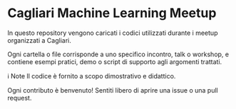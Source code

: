 # Cagliari Machine Learning Meetup
In questo repository vengono caricati i codici utilizzati durante i meetup organizzati a Cagliari.

Ogni cartella o file corrisponde a uno specifico incontro, talk o workshop, e contiene esempi pratici, demo o script di supporto agli argomenti trattati.

ℹ️ Note
Il codice è fornito a scopo dimostrativo e didattico.

Ogni contributo è benvenuto! Sentiti libero di aprire una issue o una pull request.
